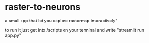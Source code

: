 # raster-to-neurons

a small app that let you explore rastermap interactively"

to run it just get into /scripts on your terminal and write "streamlit run app.py"
